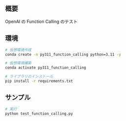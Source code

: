 ## 概要

OpenAI の Function Calling のテスト

## 環境

```bash
# 仮想環境作成
conda create -n py311_function_calling python=3.11 -y

# 仮想環境構築
conda activate py311_function_calling

# ライブラリのインストール
pip install -r requirements.txt
```

## サンプル

```bash
# 実行
python test_function_calling.py
```
